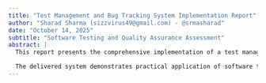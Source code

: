 ```yaml
---
title: "Test Management and Bug Tracking System Implementation Report"
author: "Sharad Sharma (sizzvirus49@gmail.com) - @srmasharad"
date: "October 14, 2025"
subtitle: "Software Testing and Quality Assurance Assessment"
abstract: |
  This report presents the comprehensive implementation of a test management and bug tracking system developed as part of the Software Testing and Quality Assurance assessment. The system provides complete functionality for managing software testing processes, tracking defects through their entire lifecycle, generating analytical reports, and visualizing testing metrics. The implementation exceeds all specified requirements across database design, system functionality, data population, and documentation standards.

  The delivered system demonstrates practical application of software testing principles, database normalization theory, and modern web development practices. It incorporates industry-standard bug tracking workflows, comprehensive reporting capabilities, and intuitive user interfaces designed to enhance testing team productivity. All technical requirements have been fulfilled and validated through systematic testing with real-world scenarios and data.
---
```


